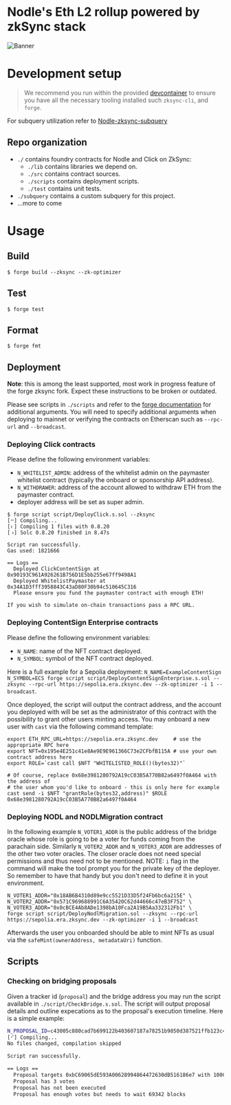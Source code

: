 # Nodle's Eth L2 rollup powered by zkSync stack
![Banner](https://github.com/NodleCode/rollup/assets/10683430/b50803ff-41d1-4faa-99eb-72c9eeaf3194)

# Development setup
> We recommend you run within the provided [devcontainer](https://code.visualstudio.com/remote/advancedcontainers/overview) to ensure you have all the necessary tooling installed such `zksync-cli`, and `forge`.

For subquery utilization refer to [Nodle-zksync-subquery](/subquery/README.md)

## Repo organization
- `./` contains foundry contracts for Nodle and Click on ZkSync:
  - `./lib` contains libraries we depend on.
  - `./src` contains contract sources.
  - `./scripts` contains deployment scripts.
  - `./test` contains unit tests.
- `./subquery` contains a custom subquery for this project.
- ...more to come

# Usage

## Build

```shell
$ forge build --zksync --zk-optimizer
```

## Test

```shell
$ forge test
```

## Format

```shell
$ forge fmt
```

## Deployment

**Note**: this is among the least supported, most work in progress feature of the forge zksync fork. Expect these instructions to be broken or outdated.

Please see scripts in `./scripts` and refer to the [forge documentation](https://book.getfoundry.sh/reference/forge/forge-script) for additional arguments. You will need to specify additional arguments when deploying to mainnet or verifying the contracts on Etherscan such as `--rpc-url` and `--broadcast`.

### Deploying Click contracts

Please define the following environment variables:
- `N_WHITELIST_ADMIN`: address of the whitelist admin on the paymaster whitelist contract (typically the onboard or sponsorship API address).
- `N_WITHDRAWER`: address of the account allowed to withdraw ETH from the paymaster contract.
- deployer address will be set as super admin.

```shell
$ forge script script/DeployClick.s.sol --zksync
[⠒] Compiling...
[⠆] Compiling 1 files with 0.8.20
[⠰] Solc 0.8.20 finished in 8.47s

Script ran successfully.
Gas used: 1821666

== Logs ==
  Deployed ClickContentSign at 0x90193C961A926261B756D1E5bb255e67ff9498A1
  Deployed WhitelistPaymaster at 0x34A1D3fff3958843C43aD80F30b94c510645C316
  Please ensure you fund the paymaster contract with enough ETH!

If you wish to simulate on-chain transactions pass a RPC URL.
```

### Deploying ContentSign Enterprise contracts

Please define the following environment variables:
- `N_NAME`: name of the NFT contract deployed.
- `N_SYMBOL`: symbol of the NFT contract deployed.

Here is a full example for a Sepolia deployment: `N_NAME=ExampleContentSign N_SYMBOL=ECS forge script script/DeployContentSignEnterprise.s.sol --zksync --rpc-url https://sepolia.era.zksync.dev --zk-optimizer -i 1 --broadcast`.

Once deployed, the script will output the contract address, and the account you deployed with will be set as the administrator of this contract with the possibility to grant other users minting access. You may onboard a new user with `cast` via the following command template:
```shell
export ETH_RPC_URL=https://sepolia.era.zksync.dev     # use the appropriate RPC here
export NFT=0x195e4E251c41e8Ae9E9E961366C73e2CFbfB115A # use your own contract address here
export ROLE=`cast call $NFT "WHITELISTED_ROLE()(bytes32)"`

# Of course, replace 0x68e3981280792A19cC03B5A770B82a6497f0A464 with the address of
# the user whom you'd like to onboard - this is only here for example
cast send -i $NFT "grantRole(bytes32,address)" $ROLE 0x68e3981280792A19cC03B5A770B82a6497f0A464
```

### Deploying NODL and NODLMigration contract
In the following example `N_VOTER1_ADDR` is the public address of the bridge oracle whose role is going to be a voter for funds coming from
the parachain side. Similarly `N_VOTER2_ADDR` and `N_VOTER3_ADDR` are addresses of the other two voter oracles. 
The closer oracle does not need special permissions and thus need not to be mentioned.
NOTE: `i` flag in the command will make the tool prompt you for the private key of the deployer. So remember to have that handy but you don't need to define it in yout environment.
```shell
N_VOTER1_ADDR="0x18AB6B4310d89e9cc5521D33D5f24Fb6bc6a215E" \
N_VOTER2_ADDR="0x571C969688991C6A35420C62d44666c47eB3F752" \
N_VOTER3_ADDR="0x0cBCE4Ab8ADe1398bA10Fca2A19B5Aa332312Fb1" \
forge script script/DeployNodlMigration.sol --zksync --rpc-url https://sepolia.era.zksync.dev --zk-optimizer -i 1 --broadcast
```

Afterwards the user you onboarded should be able to mint NFTs as usual via the `safeMint(ownerAddress, metadataUri)` function.

## Scripts

### Checking on bridging proposals
Given a tracker id (`proposal`) and the bridge address you may run the script available in `./script/CheckBridge.s.sol`. The script will output proposal details and outline expecations as to the proposal's execution timeline. Here is a simple example:
```sh
N_PROPOSAL_ID=c43005c880cad7b699122b403607187a78251b9850d387521ffb123c473e3392 N_BRIDGE=0x5de7fe085ee66Fb48447e75AA8fb0598a080AEe0 forge script script/CheckBridge.s.sol --zksync --rpc-url https://mainnet.era.zksync.io 
[⠊] Compiling...
No files changed, compilation skipped

Script ran successfully.                                                                                                                                                                                                 

== Logs ==
  Proposal targets 0xbC69065dE593A00628994864472630dB516186e7 with 100000000000000000000 NODL
  Proposal has 3 votes
  Proposal has not been executed
  Proposal has enough votes but needs to wait 69342 blocks
```